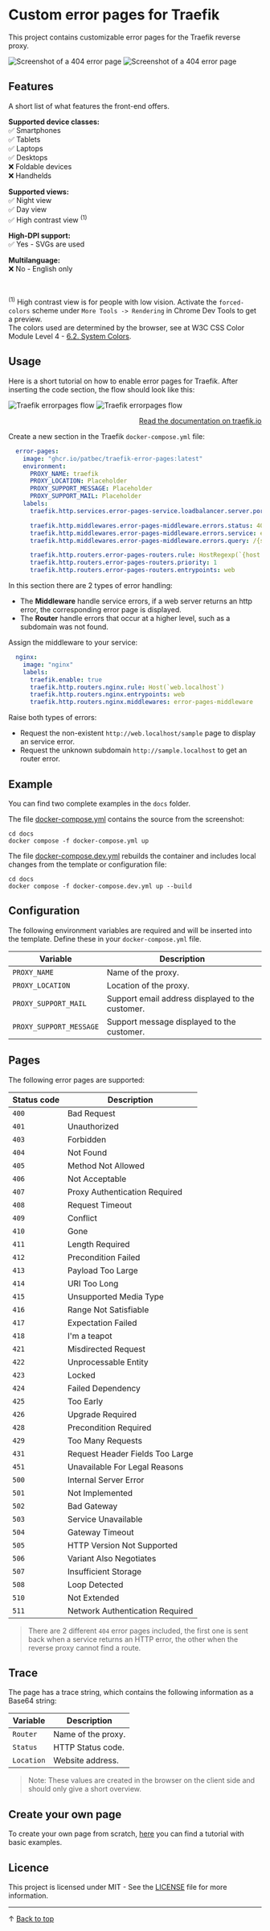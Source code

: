 # Custom error pages for Traefik

This project contains customizable error pages for the Traefik reverse proxy.

![Screenshot of a 404 error page](docs/screenshot-light.png#gh-light-mode-only)
![Screenshot of a 404 error page](docs/screenshot-dark.png#gh-dark-mode-only)

## Features

A short list of what features the front-end offers.

<b>Supported device classes:</b><br>
✅ Smartphones<br>
✅ Tablets<br>
✅ Laptops<br>
✅ Desktops<br>
❌ Foldable devices<br>
❌ Handhelds<br>

<b>Supported views:</b><br>
✅ Night view<br>
✅ Day view<br>
✅ High contrast view <sup>(1)</sup>

<b>High-DPI support:</b><br>
✅ Yes - SVGs are used<br>

<b>Multilanguage:</b><br>
❌ No - English only<br>

<br>

<sup>(1)</sup>
High contrast view is for people with low vision. Activate the `forced-colors` scheme under `More Tools -> Rendering` in Chrome Dev Tools to get a preview.<br>
The colors used are determined by the browser, see at W3C CSS Color Module Level 4 - [6.2. System Colors](https://www.w3.org/TR/css-color-4/#css-system-colors).

## Usage

Here is a short tutorial on how to enable error pages for Traefik. After inserting the code section, the flow should look like this:

![Traefik errorpages flow](docs/traefik-routing-light.png#gh-light-mode-only)
![Traefik errorpages flow](docs/traefik-routing-dark.png#gh-dark-mode-only)
<p align="right">
<a href="https://doc.traefik.io/traefik/middlewares/http/errorpages/">Read the documentation on traefik.io</a>
</p>

Create a new section in the Traefik `docker-compose.yml` file:
```yaml
  error-pages:
    image: "ghcr.io/patbec/traefik-error-pages:latest"
    environment:
      PROXY_NAME: traefik
      PROXY_LOCATION: Placeholder
      PROXY_SUPPORT_MESSAGE: Placeholder
      PROXY_SUPPORT_MAIL: Placeholder
    labels:
      traefik.http.services.error-pages-service.loadbalancer.server.port: 8090

      traefik.http.middlewares.error-pages-middleware.errors.status: 400-599
      traefik.http.middlewares.error-pages-middleware.errors.service: error-pages-service
      traefik.http.middlewares.error-pages-middleware.errors.query: /{status}.html

      traefik.http.routers.error-pages-routers.rule: HostRegexp(`{host:.+}`)
      traefik.http.routers.error-pages-routers.priority: 1
      traefik.http.routers.error-pages-routers.entrypoints: web
```

In this section there are 2 types of error handling:
  - The **Middleware** handle service errors, if a web server returns an http error, the corresponding error page is displayed.
  - The **Router** handle errors that occur at a higher level, such as a subdomain was not found.

Assign the middleware to your service:
```yaml
  nginx:
    image: "nginx"
    labels:
      traefik.enable: true
      traefik.http.routers.nginx.rule: Host(`web.localhost`)
      traefik.http.routers.nginx.entrypoints: web
      traefik.http.routers.nginx.middlewares: error-pages-middleware
```

Raise both types of errors:
- Request the non-existent `http://web.localhost/sample` page to display an service error.
- Request the unknown subdomain `http://sample.localhost` to get an router error.

## Example

You can find two complete examples in the `docs` folder.


The file [docker-compose.yml](docs/docker-compose.yml) contains the source from the screenshot:
```shell
cd docs
docker compose -f docker-compose.yml up
```

The file [docker-compose.dev.yml](docs/docker-compose.dev.yml) rebuilds the container and includes local changes from the template or configuration file:
```shell
cd docs
docker compose -f docker-compose.dev.yml up --build
```

## Configuration

The following environment variables are required and will be inserted into the template. Define these in your `docker-compose.yml` file.

| Variable                | Description                                      |
| ----------------------- | ------------------------------------------------ |
| `PROXY_NAME`            | Name of the proxy.                               |
| `PROXY_LOCATION`        | Location of the proxy.                           |
| `PROXY_SUPPORT_MAIL`    | Support email address displayed to the customer. |
| `PROXY_SUPPORT_MESSAGE` | Support message displayed to the customer.       |

## Pages

The following error pages are supported:

| Status code | Description                     |
| ----------- | ------------------------------- |
| `400`       | Bad Request                     |
| `401`       | Unauthorized                    |
| `403`       | Forbidden                       |
| `404`       | Not Found                       |
| `405`       | Method Not Allowed              |
| `406`       | Not Acceptable                  |
| `407`       | Proxy Authentication Required   |
| `408`       | Request Timeout                 |
| `409`       | Conflict                        |
| `410`       | Gone                            |
| `411`       | Length Required                 |
| `412`       | Precondition Failed             |
| `413`       | Payload Too Large               |
| `414`       | URI Too Long                    |
| `415`       | Unsupported Media Type          |
| `416`       | Range Not Satisfiable           |
| `417`       | Expectation Failed              |
| `418`       | I'm a teapot                    |
| `421`       | Misdirected Request             |
| `422`       | Unprocessable Entity            |
| `423`       | Locked                          |
| `424`       | Failed Dependency               |
| `425`       | Too Early                       |
| `426`       | Upgrade Required                |
| `428`       | Precondition Required           |
| `429`       | Too Many Requests               |
| `431`       | Request Header Fields Too Large |
| `451`       | Unavailable For Legal Reasons   |
| `500`       | Internal Server Error           |
| `501`       | Not Implemented                 |
| `502`       | Bad Gateway                     |
| `503`       | Service Unavailable             |
| `504`       | Gateway Timeout                 |
| `505`       | HTTP Version Not Supported      |
| `506`       | Variant Also Negotiates         |
| `507`       | Insufficient Storage            |
| `508`       | Loop Detected                   |
| `510`       | Not Extended                    |
| `511`       | Network Authentication Required |

> There are 2 different `404` error pages included, the first one is sent back when a service returns an HTTP error, the other when the reverse proxy cannot find a route.

## Trace

The page has a trace string, which contains the following information as a Base64 string:

| Variable   | Description        |
| ---------- | ------------------ |
| `Router`   | Name of the proxy. |
| `Status`   | HTTP Status code.  |
| `Location` | Website address.   |

> Note: These values are created in the browser on the client side and should only give a short overview.

## Create your own page

To create your own page from scratch, [here](https://github.com/patbec/pages-base) you can find a tutorial with basic examples.

## Licence

This project is licensed under MIT - See the [LICENSE](LICENSE) file for more information.

---

&uarr; [Back to top](#)